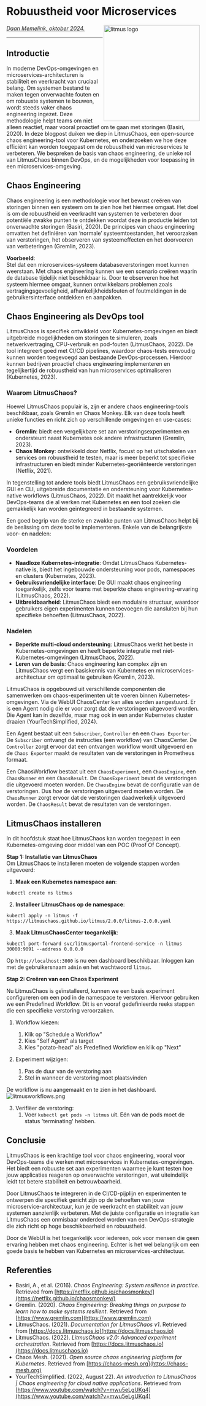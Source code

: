 # Robuustheid voor Microservices

<img src="plaatjes/litmus_logo.png" width="250" align="right" alt="litmus logo">

*[Daan Memelink, oktober 2024.](https://github.com/hanaim-devops/devops-blog-DaanMemelink)*
<hr/>

## Introductie  
In moderne DevOps-omgevingen en microservices-architecturen is stabiliteit en veerkracht van cruciaal belang. 
Om systemen bestand te maken tegen onverwachte fouten en om robuuste systemen te bouwen, wordt steeds vaker chaos engineering ingezet. 
Deze methodologie helpt teams om niet alleen reactief, maar vooral proactief om te gaan met storingen (Basiri, 2020). 
In deze blogpost duiken we diep in LitmusChaos, een open-source chaos engineering-tool voor Kubernetes, en onderzoeken we hoe deze efficiënt kan worden toegepast om de robuustheid van microservices te verbeteren. 
We bespreken de basis van chaos engineering, de unieke rol van LitmusChaos binnen DevOps, en de mogelijkheden voor toepassing in een microservices-omgeving.

## Chaos Engineering

Chaos engineering is een methodologie voor het bewust creëren van storingen binnen een systeem om te zien hoe het hiermee omgaat. 
Het doel is om de robuustheid en veerkracht van systemen te verbeteren door potentiële zwakke punten te ontdekken voordat deze in productie leiden tot onverwachte storingen (Basiri, 2020). 
De principes van chaos engineering omvatten het definiëren van ‘normale’ systeemtoestanden, het veroorzaken van verstoringen, het observeren van systeemeffecten en het doorvoeren van verbeteringen (Gremlin, 2023).

**Voorbeeld**:  
Stel dat een microservices-systeem databaseverstoringen moet kunnen weerstaan. 
Met chaos engineering kunnen we een scenario creëren waarin de database tijdelijk niet beschikbaar is. 
Door te observeren hoe het systeem hiermee omgaat, kunnen ontwikkelaars problemen zoals vertragingsgevoeligheid, afhankelijkheidsfouten of foutmeldingen in de gebruikersinterface ontdekken en aanpakken.

## Chaos Engineering als DevOps tool

LitmusChaos is specifiek ontwikkeld voor Kubernetes-omgevingen en biedt uitgebreide mogelijkheden om storingen te simuleren, zoals netwerkvertraging, CPU-verbruik en pod-fouten (LitmusChaos, 2022). 
De tool integreert goed met CI/CD pipelines, waardoor chaos-tests eenvoudig kunnen worden toegevoegd aan bestaande DevOps-processen. 
Hierdoor kunnen bedrijven proactief chaos engineering implementeren en tegelijkertijd de robuustheid van hun microservices optimaliseren (Kubernetes, 2023).

### Waarom LitmusChaos?

Hoewel LitmusChaos populair is, zijn er andere chaos engineering-tools beschikbaar, zoals Gremlin en Chaos Monkey. 
Elk van deze tools heeft unieke functies en richt zich op verschillende omgevingen en use-cases:

- **Gremlin**: biedt een vergelijkbare set aan verstoringsexperimenten en ondersteunt naast Kubernetes ook andere infrastructuren (Gremlin, 2023).
- **Chaos Monkey**: ontwikkeld door Netflix, focust op het uitschakelen van services om robuustheid te testen, maar is meer beperkt tot specifieke infrastructuren en biedt minder Kubernetes-georiënteerde verstoringen (Netflix, 2021).

In tegenstelling tot andere tools biedt LitmusChaos een gebruiksvriendelijke GUI en CLI, uitgebreide documentatie en ondersteuning voor Kubernetes-native workflows (LitmusChaos, 2022).
Dit maakt het aantrekkelijk voor DevOps-teams die al werken met Kubernetes en een tool zoeken die gemakkelijk kan worden geïntegreerd in bestaande systemen.

Een goed begrip van de sterke en zwakke punten van LitmusChaos helpt bij de beslissing om deze tool te implementeren. 
Enkele van de belangrijkste voor- en nadelen:

### Voordelen

- **Naadloze Kubernetes-integratie**: Omdat LitmusChaos Kubernetes-native is, biedt het ingebouwde ondersteuning voor pods, namespaces en clusters (Kubernetes, 2023).
- **Gebruiksvriendelijke interface**: De GUI maakt chaos engineering toegankelijk, zelfs voor teams met beperkte chaos engineering-ervaring (LitmusChaos, 2022).
- **Uitbreidbaarheid**: LitmusChaos biedt een modulaire structuur, waardoor gebruikers eigen experimenten kunnen toevoegen die aansluiten bij hun specifieke behoeften (LitmusChaos, 2022).

### Nadelen

- **Beperkte multi-cloud ondersteuning**: LitmusChaos werkt het beste in Kubernetes-omgevingen en heeft beperkte integratie met niet-Kubernetes-omgevingen (LitmusChaos, 2022).
- **Leren van de basis**: Chaos engineering kan complex zijn en LitmusChaos vergt een basiskennis van Kubernetes en microservices-architectuur om optimaal te gebruiken (Gremlin, 2023).

LitmusChaos is opgebouwd uit verschillende componenten die samenwerken om chaos-experimenten uit te voeren binnen Kubernetes-omgevingen. 
Via de WebUI ChaosCenter kan alles worden aangestuurd. 
Er is een Agent nodig die er voor zorgt dat de verstoringen uitgevoerd worden.
Die Agent kan in dezelfde, maar mag ook in een ander Kubernetes cluster draaien (YourTechSimplified, 2024).

Een Agent bestaat uit een `Subscriber`, `Controller` en een `Chaos Exporter`.
De `Subscriber` ontvangt de instructies (een workflow) van ChaosCenter.
De `Controller` zorgt ervoor dat een ontvangen workflow wordt uitgevoerd en de `Chaos Exporter` maakt de resultaten van de verstoringen in Prometheus formaat.

Een ChaosWorkflow bestaat uit een `ChaosExperiment`, een `ChaosEngine`, een `ChaosRunner` en een `ChaosResult`.
De `ChaosExperiment` bevat de verstoringen die uitgevoerd moeten worden.
De `ChaosEngine` bevat de configuratie van de verstoringen. Dus _hoe_ de verstoringen uitgevoerd moeten worden.
De `ChaosRunner` zorgt ervoor dat de verstoringen daadwerkelijk uitgevoerd worden.
De `ChaosResult` bevat de resultaten van de verstoringen.

## LitmusChaos installeren

In dit hoofdstuk staat hoe LitmusChaos kan worden toegepast in een Kubernetes-omgeving door middel van een POC (Proof Of Concept).

**Stap 1: Installatie van LitmusChaos**  
Om LitmusChaos te installeren moeten de volgende stappen worden uitgevoerd:

1. **Maak een Kubernetes namespace aan**:

`kubectl create ns litmus`

2. **Installeer LitmusChaos op de namespace**:
    
`kubectl apply -n litmus -f https://litmuschaos.github.io/litmus/2.0.0/litmus-2.0.0.yaml`

3. **Maak LitmusChaosCenter toegankelijk**:

`kubectl port-forward svc/litmusportal-frontend-service -n litmus 30000:9091 --address 0.0.0.0`

Op `http://localhost:3000` is nu een dashboard beschikbaar. Inloggen kan met de gebruikersnaam `admin` en het wachtwoord `litmus`.

**Stap 2: Creëren van een Chaos Experiment**  

Nu LitmusChaos is geïnstalleerd, kunnen we een basis experiment configureren om een pod in de namespace te verstoren. 
Hiervoor gebruiken we een Predefined Workflow.
Dit is en vooraf gedefinieerde reeks stappen die een specifieke verstoring veroorzaken.

1. Workflow kiezen:
   1. Klik op "Schedule a Workflow"
   2. Kies "Self Agent" als target 
   3. Kies "potato-head" als Predefined Workflow en klik op "Next"
   
2. Experiment wijzigen:
   1. Pas de duur van de verstoring aan
   2. Stel in wanneer de verstoring moet plaatsvinden

De workflow is nu aangemaakt en te zien in het dashboard.
![litmusworkflows.png](plaatjes%2Flitmusworkflows.png)

3. Verifiëer de verstoring:
   1. Voer `kubectl get pods -n litmus` uit. Eén van de pods moet de status 'terminating' hebben. 

## Conclusie

LitmusChaos is een krachtige tool voor chaos engineering, vooral voor DevOps-teams die werken met microservices in Kubernetes-omgevingen.
Het biedt een robuuste set aan experimenten waarmee je kunt testen hoe jouw applicaties reageren op onverwachte verstoringen, wat uiteindelijk leidt tot betere stabiliteit en betrouwbaarheid.

Door LitmusChaos te integreren in de CI/CD-pijplijn en experimenten te ontwerpen die specifiek gericht zijn op de behoeften van jouw microservice-architectuur, kun je de veerkracht en stabiliteit van jouw systemen aanzienlijk verbeteren.
Met de juiste configuratie en integratie kan LitmusChaos een onmisbaar onderdeel worden van een DevOps-strategie die zich richt op hoge beschikbaarheid en robuustheid.

Door de WebUI is het toegankelijk voor iedereen, ook voor mensen die geen ervaring hebben met chaos engineering.
Echter is het wel belangrijk om een goede basis te hebben van Kubernetes en microservices-architectuur.

## Referenties

- Basiri, A., et al. (2016). *Chaos Engineering: System resilience in practice*. Retrieved from [https://netflix.github.io/chaosmonkey/](https://netflix.github.io/chaosmonkey/)
- Gremlin. (2020). *Chaos Engineering: Breaking things on purpose to learn how to make systems resilient*. Retrieved from [https://www.gremlin.com](https://www.gremlin.com)
- LitmusChaos. (2021). *Documentation for LitmusChaos v1*. Retrieved from [https://docs.litmuschaos.io](https://docs.litmuschaos.io)
- LitmusChaos. (2022). *LitmusChaos v2.0: Advanced experiment orchestration*. Retrieved from [https://docs.litmuschaos.io](https://docs.litmuschaos.io)
- Chaos Mesh. (2021). *Open source chaos engineering platform for Kubernetes*. Retrieved from [https://chaos-mesh.org](https://chaos-mesh.org)
- YourTechSimplified. (2022, August 22). *An introduction to LitmusChaos | Chaos engineering for cloud native applications*. Retrieved from [https://www.youtube.com/watch?v=mwu5eLgUKq4](https://www.youtube.com/watch?v=mwu5eLgUKq4)
